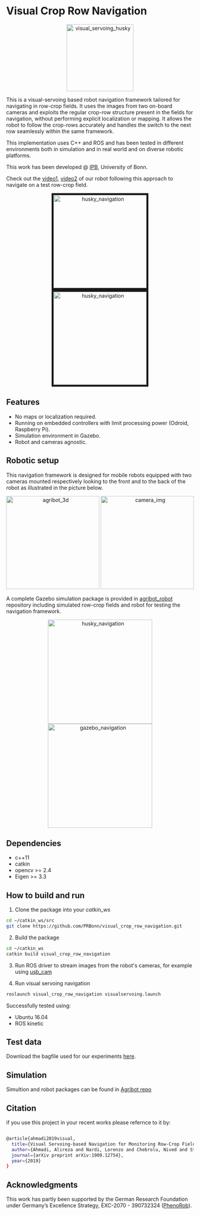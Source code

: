 # Visual Crop Row Navigation

<div align="center">
	<img src=".readme/vs_poster.png" alt="visual_servoing_husky" height="180" title="visual_servoing_husky"/>
</div>

This is a visual-servoing based robot navigation framework tailored for navigating in row-crop fields.
It uses the images from two on-board cameras and exploits the regular crop-row structure present in the fields for navigation, without performing explicit localization or mapping. It allows the robot to follow the crop-rows accurately and handles the switch to the next row seamlessly within the same framework.

This implementation uses C++ and ROS and has been tested in different environments both in simulation and in real world and on diverse robotic platforms.

This work has been developed @ [IPB](http://www.ipb.uni-bonn.de/), University of Bonn.

Check out the [video1](https://www.youtube.com/watch?v=uO6cgBqKBas), [video2](https://youtu.be/KkCVQAhzS4g) of our robot following this approach to navigate on a test row-crop field.

<div align="center">
	<a href="http://www.youtube.com/watch?feature=player_embedded&v=0qg6n4sshHk
		" target="_blank"><img src=".readme/husky_test.gif" alt="husky_navigation" height="250" title="husky_navigation" border="5"/><img src=".readme/husky_test_nav.gif" alt="husky_navigation" height="250" title="husky_navigation" border="5"/></a>
	<!-- <a href="http://www.youtube.com/watch?feature=player_embedded&v=0qg6n4sshHk
		" target="_blank"><img src="http://img.youtube.com/vi/0qg6n4sshHk/0.jpg"
		alt="Watch video" height="250" border="10" /></a> -->
</div>


## Features

- No maps or localization required.
- Running on embedded controllers with limit processing power (Odroid, Raspberry Pi).
- Simulation environment in Gazebo.
- Robot and cameras agnostic.

## Robotic setup

This navigation framework is designed for mobile robots equipped with two cameras mounted respectively looking to the front and to the back of the robot as illustrated in the picture below.

 <div align="center">
	<img src=".readme/vs_graph.png" alt="agribot_3d" height="250" title="agribot_3d"/>
    <img src=".readme/vs_em.png" alt="camera_img" height="250" title="camera_img"/>
</div>

A complete Gazebo simulation package is provided in [agribot_robot](https://github.com/PRBonn/Agribot) repository including simulated row-crop fields and robot for testing the navigation framework.

<div align="center">
	<img src=".readme/motivation.png" alt="husky_navigation" height="280" title="husky_navigation"/>
    <img src=".readme/motivation_old.png" alt="gazebo_navigation" height="280"title="gazebo_navigation"/>
</div>

## Dependencies

- c++11
- catkin
- opencv >= 2.4
- Eigen >= 3.3

## How to build and run

1. Clone the package into your *catkin_ws*
```bash
cd ~/catkin_ws/src
git clone https://github.com/PRBonn/visual_crop_row_navigation.git
```
2. Build the package
```bash
cd ~/catkin_ws
catkin build visual_crop_row_navigation
```
3. Run ROS driver to stream images from the robot's cameras, for example using [usb_cam](http://wiki.ros.org/usb_cam)
<!-- ```
* /front/rgb/image_raw [image]
* /back/rgb/image_raw [image]
``` -->
4. Run visual servoing navigation
```bash
roslaunch visual_crop_row_navigation visualservoing.launch
```

<!-- 
**Node Properties**
```
Node: [/agribot_vs]

Publications:
 * /cmd_vel [geometry_msgs/Twist]
 * /vs_image [image]
 * /vs_msg [visual_crop_row_navigation/vs_msg]

Subscriptions:
 * /amcl_pose [pose]
 * /odom [geometry_msg/odometry]
 * /front/rgb/image_raw [image]
 * /back/rgb/image_raw [image]
 * /zed/camera/left/image_raw [sensor_msgs/Image]

Services:
 * None

**Parameters**
 * None
```
--- 
 -->

Successfully tested using:
- Ubuntu 16.04
- ROS kinetic

## Test data

Download the bagfile used for our experiments [here]().

## Simulation 

Simultion and robot packages can be found in [Agribot repo](https://github.com/PRBonn/Agribot)


## Citation 
if you use this project in your recent works please refernce to it by:

```bash

@article{ahmadi2019visual,
  title={Visual Servoing-based Navigation for Monitoring Row-Crop Fields},
  author={Ahmadi, Alireza and Nardi, Lorenzo and Chebrolu, Nived and Stachniss, Cyrill},
  journal={arXiv preprint arXiv:1909.12754},
  year={2019}
}
```

## Acknowledgments
This work has partly been supported by the German Research Foundation under Germany’s Excellence Strategy, EXC-2070 - 390732324 ([PhenoRob](http://www.phenorob.de/)).
